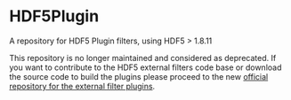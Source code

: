 # HDF5Plugin
A repository for HDF5 Plugin filters, using HDF5 > 1.8.11

This repository is no longer maintained and considered as deprecated. If you want 
to contribute to the HDF5 external filters code base or download the 
source code to build the plugins please proceed to the new [official 
repository for the external filter plugins](https://github.com/nexusformat/HDF5-External-Filter-Plugins).
